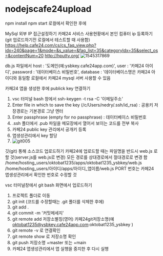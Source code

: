 # nodejscafe24upload

npm install
npm start 로컬에서 확인한 후에

MySql 외부 IP 접근설정하기
카페24 서비스 사용현황에서 본인 컴퓨터 ip 등록하기(git 업로드하기전 로컬에서 테스트할 때 사용함)
https://help.cafe24.com/cs/cs_faq_view.php?idx=240&page=1&mode=&s_value=&faq_list=35&categoryIdx=35&select_os=&contentNum=20
http://hputty.org/
![1545317869](https://user-images.githubusercontent.com/62067363/162691054-603b9ce5-87ec-400a-82e6-08abcbacbec8.jpg)

db.js 파일에서
host : '도메인(예:ysbkey.cafe24app.com)',
user : '카페24 아이디',
password : '데이터베이스 비밀번호',
database : '데이터베이스명은 카페24 아이디와 동일함
로컬에서 카페24 mysql 서버 사용할 수 있음

카페24 앱을 생성한 후에 publick key 연결하기
1. vsc 터미널 bash 창에서 ssh-keygen -t rsa -C '이메일주소'
2. Enter file in which to save the key (/c/Users/nedry/.ssh/id_rsa) : 공용키 저장경로는 기본경로 그냥 엔터
3. Enter passphrase (empty for no passphrase) : 데이터베이스 비밀번호
4. .ssh 폴더에서 .pub 파일을 메모장에서 열어서 보이는 코드를 전부 복사
5. 카페24 public key 관리에서 공개키 등록
6. 앱생성관리에서 key 할당
7. ![git005](https://user-images.githubusercontent.com/62067363/162690137-20dc5bcb-8fe4-48dd-80cc-9ece7ac75f1e.jpg)


깃(git) 통해 소스코드 업로드하기
카페24에 업로드할 때는 파일명을 반드시 web.js 로 할 것(server.js를 web.js로 변경)
모든 경로를 상대경로에서 절대경로로 변경 함 /home/hosting_users/oktobat1235/apps/oktobat1235_ysbkey/web.js
/home/hosting_users/아이디/apps/아이디_앱이름/web.js
PORT 번호는 카페24 앱생성관리에서 확인한 번호로 수정할 것

vsc 터미널창에서 git bash 화면에서 업로드하기
1. 프로젝트 폴더로 이동
2. git init (코드를 수정할때는 .git 폴더를 삭제한 후에)
3. git add .
4. git commit -m '커밋메세지'
5. git remote add 저장소별칭(영어) 카페24git저장소명(예 oktobat1235@ysbkey.cafe24app.com:oktobat1235_ysbkey )
6. git remote -v 로 연결확인
7. git remote show 로 저장소명 확인
8. git push 저장소명 +master 또는 +main
9. 카페24 앱생성관리에서 앱 실행을 중지한 후 다시 실행








